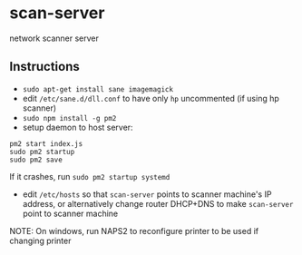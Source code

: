 # scan-server
network scanner server

## Instructions

* `sudo apt-get install sane imagemagick`
* edit `/etc/sane.d/dll.conf` to have only `hp` uncommented (if using hp scanner)
* `sudo npm install -g pm2`
* setup daemon to host server:
```
pm2 start index.js
sudo pm2 startup
sudo pm2 save
```
If it crashes, run `sudo pm2 startup systemd`
* edit `/etc/hosts` so that `scan-server` points to scanner machine's IP address, or alternatively change router DHCP+DNS to make `scan-server` point to scanner machine

NOTE: On windows, run NAPS2 to reconfigure printer to be used if changing printer
